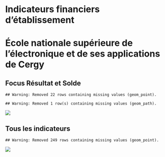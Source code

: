 Indicateurs financiers d’établissement
================

# École nationale supérieure de l’électronique et de ses applications de Cergy

## Focus Résultat et Solde

    ## Warning: Removed 22 rows containing missing values (geom_point).

    ## Warning: Removed 1 row(s) containing missing values (geom_path).

![](/home/julien/repo/cpesr/RFC/Finances/Etablissements/école_nationale_supérieure_de_l_électronique_et_de_ses_applications_de_cergy_files/figure-gfm/etab.focus-1.png)<!-- -->

## Tous les indicateurs

    ## Warning: Removed 249 rows containing missing values (geom_point).

![](/home/julien/repo/cpesr/RFC/Finances/Etablissements/école_nationale_supérieure_de_l_électronique_et_de_ses_applications_de_cergy_files/figure-gfm/etab-1.png)<!-- -->
